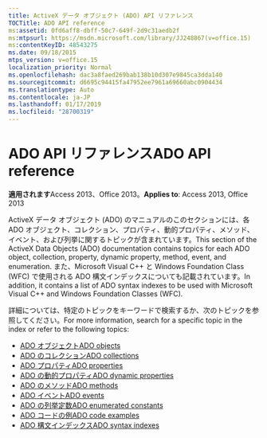 ```yaml
---
title: ActiveX データ オブジェクト (ADO) API リファレンス
TOCTitle: ADO API reference
ms:assetid: 0fd6aff8-dbff-50c7-649f-2d9c31aedb2f
ms:mtpsurl: https://msdn.microsoft.com/library/JJ248867(v=office.15)
ms:contentKeyID: 48543275
ms.date: 09/18/2015
mtps_version: v=office.15
localization_priority: Normal
ms.openlocfilehash: dac3a8faed269bab138b10d307e9845ca3dda140
ms.sourcegitcommit: d6695c94415fa47952ee7961a69660abc0904434
ms.translationtype: Auto
ms.contentlocale: ja-JP
ms.lasthandoff: 01/17/2019
ms.locfileid: "28700319"
---
```

# <a name="ado-api-reference"></a><span data-ttu-id="ce359-102">ADO API リファレンス</span><span class="sxs-lookup"><span data-stu-id="ce359-102">ADO API reference</span></span>

<span data-ttu-id="ce359-103">**適用されます**Access 2013、Office 2013。</span><span class="sxs-lookup"><span data-stu-id="ce359-103">**Applies to**: Access 2013, Office 2013</span></span>

<span data-ttu-id="ce359-104">ActiveX データ オブジェクト (ADO) のマニュアルのこのセクションには、各 ADO オブジェクト、コレクション、プロパティ、動的プロパティ、メソッド、イベント、および列挙に関するトピックが含まれています。</span><span class="sxs-lookup"><span data-stu-id="ce359-104">This section of the ActiveX Data Objects (ADO) documentation contains topics for each ADO object, collection, property, dynamic property, method, event, and enumeration.</span></span> <span data-ttu-id="ce359-105">また、Microsoft Visual C++ と Windows Foundation Class (WFC) で使用される ADO 構文インデックスについても記載されています。</span><span class="sxs-lookup"><span data-stu-id="ce359-105">In addition, it contains a list of ADO syntax indexes to be used with Microsoft Visual C++ and Windows Foundation Classes (WFC).</span></span>

<span data-ttu-id="ce359-106">詳細については、特定のトピックをキーワードで検索するか、次のトピックを参照してください。</span><span class="sxs-lookup"><span data-stu-id="ce359-106">For more information, search for a specific topic in the index or refer to the following topics:</span></span>

- [<span data-ttu-id="ce359-107">ADO オブジェクト</span><span class="sxs-lookup"><span data-stu-id="ce359-107">ADO objects</span></span>](ado-objects-and-interfaces.md)
- [<span data-ttu-id="ce359-108">ADO のコレクション</span><span class="sxs-lookup"><span data-stu-id="ce359-108">ADO collections</span></span>](ado-collections.md)
- [<span data-ttu-id="ce359-109">ADO プロパティ</span><span class="sxs-lookup"><span data-stu-id="ce359-109">ADO properties</span></span>](ado-properties.md)
- [<span data-ttu-id="ce359-110">ADO の動的プロパティ</span><span class="sxs-lookup"><span data-stu-id="ce359-110">ADO dynamic properties</span></span>](ado-dynamic-properties.md)
- [<span data-ttu-id="ce359-111">ADO のメソッド</span><span class="sxs-lookup"><span data-stu-id="ce359-111">ADO methods</span></span>](ado-methods.md)
- [<span data-ttu-id="ce359-112">ADO イベント</span><span class="sxs-lookup"><span data-stu-id="ce359-112">ADO events</span></span>](ado-events.md)
- [<span data-ttu-id="ce359-113">ADO の列挙定数</span><span class="sxs-lookup"><span data-stu-id="ce359-113">ADO enumerated constants</span></span>](ado-enumerated-constants.md)
- [<span data-ttu-id="ce359-114">ADO コードの例</span><span class="sxs-lookup"><span data-stu-id="ce359-114">ADO code examples</span></span>](ado-code-examples.md)
- [<span data-ttu-id="ce359-115">ADO 構文インデックス</span><span class="sxs-lookup"><span data-stu-id="ce359-115">ADO syntax indexes</span></span>](https://docs.microsoft.com/office/vba/access/concepts/miscellaneous/ado-syntax-indexes)

